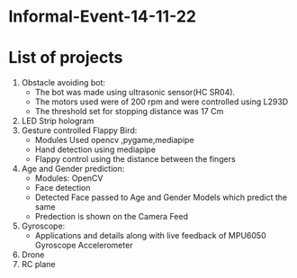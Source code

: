 # Informal-Event-14-11-22
# List of projects

1. Obstacle avoiding bot:
    - The bot was made using ultrasonic sensor(HC SR04). 
    - The motors used were of 200 rpm and were controlled using L293D
    - The threshold set for stopping distance was 17 Cm
2. LED Strip hologram
3. Gesture controlled Flappy Bird:
    - Modules Used opencv ,pygame,mediapipe 
    - Hand detection using mediapipe
    - Flappy control using the distance between the fingers
4. Age and Gender prediction:
    - Modules: OpenCV
    - Face detection
    - Detected Face passed to Age and Gender Models which predict the same
    - Predection is shown on the Camera Feed
5. Gyroscope:
    - Applications and details along with live feedback of MPU6050 Gyroscope Accelerometer
6. Drone
7. RC plane

    
